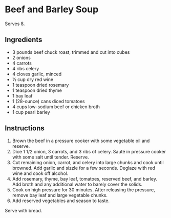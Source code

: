 # Beef and Barley Soup

Serves 8.

## Ingredients

- 3 pounds beef chuck roast, trimmed and cut into cubes
- 2 onions
- 4 carrots
- 4 ribs celery
- 4 cloves garlic, minced
- ½ cup dry red wine
- 1 teaspoon dried rosemary
- 1 teaspoon dried thyme
- 1 bay leaf
- 1 (28-ounce) cans diced tomatoes
- 4 cups low-sodium beef or chicken broth
- 1 cup pearl barley

## Instructions

1. Brown the beef in a pressure cooker with some vegetable oil and reserve.
2. Dice 1 1/2 onion, 3 carrots, and 3 ribs of celery. Sauté in pressure cooker with some salt until tender. Reserve.
3. Cut remaining onion, carrot, and celery into large chunks and cook until browned. Add garlic and sizzle for a few seconds. Deglaze with red wine and cook off alcohol.
4. Add rosemary, thyme, bay leaf, tomatoes, reserved beef, and barley. Add broth and any additional water to barely cover the solids.
5. Cook on high pressure for 30 minutes. After releasing the pressure, remove bay leaf and large vegetable chunks.
6. Add reserved vegetables and season to taste.

Serve with bread.
